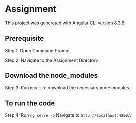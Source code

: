 # Assignment

This project was generated with [Angular CLI](https://github.com/angular/angular-cli) version 8.3.6.

## Prerequisite

Step 1: Open Command Prompt

Step 2: Navigate to the Assignment Directory

## Download the node_modules

Step 3: Run `npm i` to download the necessary node modules.

## To run the code

Step 4: Run `ng serve -o` Navigate to `http://localhost:4200/`.
